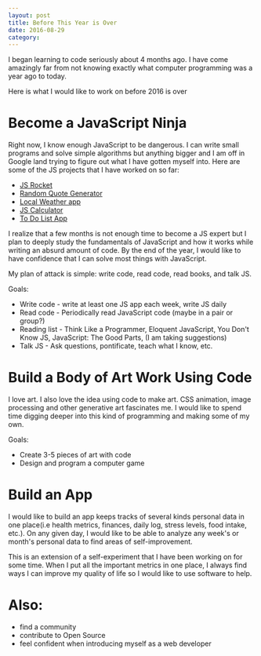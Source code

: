 ```yaml
---
layout: post
title: Before This Year is Over
date: 2016-08-29
category: 
---
```


I began learning to code seriously about 4 months ago. I have come amazingly far from not knowing exactly what computer programming was a year ago to today. 

Here is what I would like to work on before 2016 is over

# Become a JavaScript Ninja

Right now, I know enough JavaScript to be dangerous. I can write small programs and solve simple algorithms but anything bigger and I am off in Google land trying to figure out what I have gotten myself into. Here are some of the JS projects that I have worked on so far: 

* [JS Rocket](https://tanham.github.io/js-rocket/rocket.html) 
* [Random Quote Generator](http://codepen.io/tanham2122/pen/WxzBgE)
* [Local Weather app](http://codepen.io/tanham2122/pen/kXJQzK)
* [JS Calculator]()
* [To Do List App]()

I realize that a few months is not enough time to become a JS expert but I plan to deeply study the fundamentals of JavaScript and how it works while writing an absurd amount of code. By the end of the year, I would like to have confidence that I can solve most things with JavaScript. 

My plan of attack is simple: write code, read code, read books, and talk JS. 

Goals:

* Write code - write at least one JS app each week, write JS daily
* Read code -  Periodically read JavaScript code (maybe in a pair or group?)
* Reading list - Think Like a Programmer, Eloquent JavaScript, You Don't Know JS, JavaScript: The Good Parts, (I am taking suggestions)
* Talk JS - Ask questions, pontificate, teach what I know, etc. 

# Build a Body of Art Work Using Code

I love art. I also love the idea using code to make art. CSS animation, image processing and other generative art fascinates me. I would like to spend time digging deeper into this kind of programming and making some of my own. 

Goals: 

* Create 3-5 pieces of art with code 
* Design and program a computer game

# Build an App

I would like to build an app keeps tracks of several kinds personal data in one place(i.e health metrics, finances, daily log, stress levels, food intake, etc.). On any given day, I would like to be able to analyze any week's or month's personal data to find areas of self-improvement.

This is an extension of a self-experiment that I have been working on for some time. When I put all the important metrics in one place, I always find ways I can improve my quality of life so I would like to use software to help. 

# Also: 

* find a community 
* contribute to Open Source 
* feel confident when introducing myself as a web developer 


